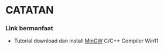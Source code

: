 # CATATAN

### Link bermanfaat
- Tutorial download dan install [MinGW](https://techdecodetutorials.com/how-to-install-mingw-c-c-compiler-in-windows-11/) C/C++ Compiler Win11
